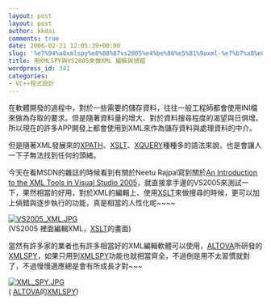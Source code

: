 ```yaml
---
layout: post
layout: post
author: kkdai
comments: true
date: 2006-02-21 12:05:39+00:00
slug: '%e7%94%a8xmlspy%e8%88%87vs2005%e4%be%86%e5%81%9axml-%e7%b7%a8%e8%bc%af%e8%88%87%e5%81%b5%e9%8c%af'
title: 用XMLSPY與VS2005來做XML 編輯與偵錯
wordpress_id: 341
categories:
- VC++程式設計
---
```


在軟體開發的過程中，對於一些需要的儲存資料，往往一般工程師都會使用INI檔來做為存取的要求。但是隨著資料量的增大、對於資料搜尋程度的渴望與日俱增。所以現在的許多APP開發上都會使用到XML來作為儲存資料與處理資料的中介。

但是隨著XML發展來的[XPATH](http://zh.wikipedia.org/wiki/XPath)、[XSLT](http://zh.wikipedia.org/wiki/XSLT)、[XQUERY](http://zh.wikipedia.org/w/index.php?title=Xquery&action=edit)種種多的語法來說，也是會讓人一下子無法找到任何的頭緒。

今天在看MSDN的雜誌的時候看到有關於Neetu Rajpal寫到關於[An Introduction to the XML Tools in Visual Studio 2005](http://msdn.microsoft.com/library/default.asp?url=/library/en-us/dnxmlnet/html/xmldiff.asp)，就直接拿手邊的VS2005來測試一下，果然相當的好用，對於XML的編輯上、使用[XSLT](http://zh.wikipedia.org/wiki/XSLT)來做搜尋的時候，更可以加上偵錯與逐步執行的功能，真是相當的人性化呢~~~~

[![VS2005_XML.JPG](http://www.evanlin.com/blog/archives/20060221/VS2005_XML-thumb.JPG)](http://www.evanlin.com/blog/archives/20060221/VS2005_XML.JPG)  
(VS2005 裡面編輯XML，[XSLT](http://zh.wikipedia.org/wiki/XSLT)的畫面)  


當然有許多家的業者也有許多相當好的XML編輯軟體可以使用，[ALTOVA](http://www.altova.com/)所研發的[XMLSPY](http://www.altova.com/products_ide.html)，如果只用到[XMLSPY](http://www.altova.com/products_ide.html)功能也就相當齊全，不過倒是用不太習慣就對了，不過慢慢適應總是會有所成長才對~~~

[![XML_SPY.JPG](http://www.evanlin.com/blog/archives/20060221/XML_SPY-thumb.JPG)](http://www.evanlin.com/blog/archives/20060221/XML_SPY.JPG)  
( [ALTOVA](http://www.altova.com/)的[XMLSPY](http://www.altova.com/products_ide.html))  

